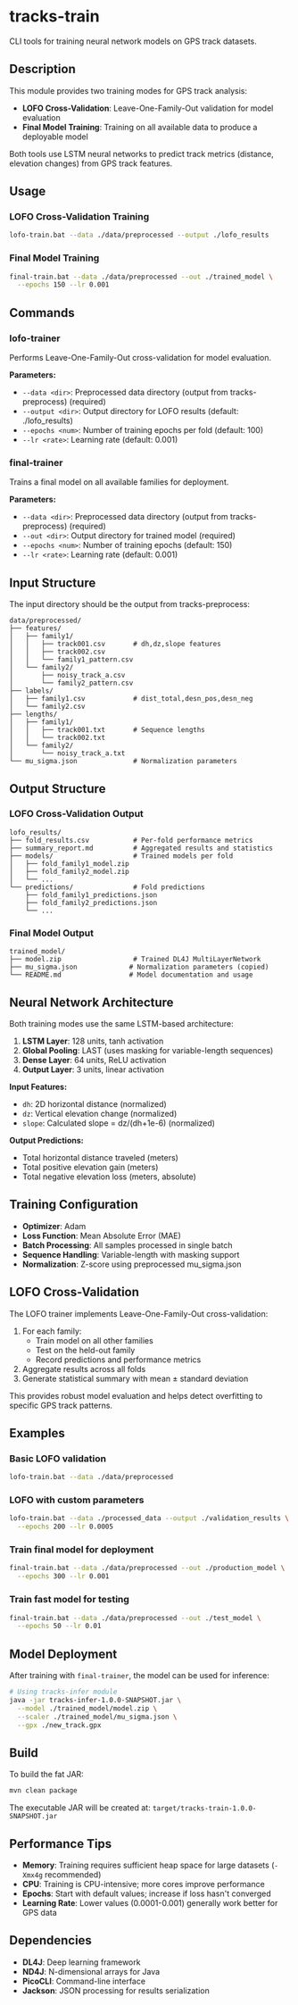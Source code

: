 # tracks-train

CLI tools for training neural network models on GPS track datasets.

## Description

This module provides two training modes for GPS track analysis:
- **LOFO Cross-Validation**: Leave-One-Family-Out validation for model evaluation
- **Final Model Training**: Training on all available data to produce a deployable model

Both tools use LSTM neural networks to predict track metrics (distance, elevation changes) from GPS track features.

## Usage

### LOFO Cross-Validation Training
```bash
lofo-train.bat --data ./data/preprocessed --output ./lofo_results
```

### Final Model Training
```bash
final-train.bat --data ./data/preprocessed --out ./trained_model \
  --epochs 150 --lr 0.001
```

## Commands

### lofo-trainer
Performs Leave-One-Family-Out cross-validation for model evaluation.

**Parameters:**
- `--data <dir>`: Preprocessed data directory (output from tracks-preprocess) (required)
- `--output <dir>`: Output directory for LOFO results (default: ./lofo_results)
- `--epochs <num>`: Number of training epochs per fold (default: 100)
- `--lr <rate>`: Learning rate (default: 0.001)

### final-trainer
Trains a final model on all available families for deployment.

**Parameters:**
- `--data <dir>`: Preprocessed data directory (output from tracks-preprocess) (required)
- `--out <dir>`: Output directory for trained model (required)
- `--epochs <num>`: Number of training epochs (default: 150)
- `--lr <rate>`: Learning rate (default: 0.001)

## Input Structure

The input directory should be the output from tracks-preprocess:

```
data/preprocessed/
├── features/
│   ├── family1/
│   │   ├── track001.csv       # dh,dz,slope features
│   │   ├── track002.csv
│   │   └── family1_pattern.csv
│   └── family2/
│       ├── noisy_track_a.csv
│       └── family2_pattern.csv
├── labels/
│   ├── family1.csv            # dist_total,desn_pos,desn_neg
│   └── family2.csv
├── lengths/
│   ├── family1/
│   │   ├── track001.txt       # Sequence lengths
│   │   └── track002.txt
│   └── family2/
│       └── noisy_track_a.txt
└── mu_sigma.json              # Normalization parameters
```

## Output Structure

### LOFO Cross-Validation Output
```
lofo_results/
├── fold_results.csv           # Per-fold performance metrics
├── summary_report.md          # Aggregated results and statistics
├── models/                    # Trained models per fold
│   ├── fold_family1_model.zip
│   ├── fold_family2_model.zip
│   └── ...
└── predictions/               # Fold predictions
    ├── fold_family1_predictions.json
    ├── fold_family2_predictions.json
    └── ...
```

### Final Model Output
```
trained_model/
├── model.zip                  # Trained DL4J MultiLayerNetwork
├── mu_sigma.json             # Normalization parameters (copied)
└── README.md                 # Model documentation and usage
```

## Neural Network Architecture

Both training modes use the same LSTM-based architecture:

1. **LSTM Layer**: 128 units, tanh activation
2. **Global Pooling**: LAST (uses masking for variable-length sequences)
3. **Dense Layer**: 64 units, ReLU activation  
4. **Output Layer**: 3 units, linear activation

**Input Features:**
- `dh`: 2D horizontal distance (normalized)
- `dz`: Vertical elevation change (normalized)
- `slope`: Calculated slope = dz/(dh+1e-6) (normalized)

**Output Predictions:**
- Total horizontal distance traveled (meters)
- Total positive elevation gain (meters)
- Total negative elevation loss (meters, absolute)

## Training Configuration

- **Optimizer**: Adam
- **Loss Function**: Mean Absolute Error (MAE)
- **Batch Processing**: All samples processed in single batch
- **Sequence Handling**: Variable-length with masking support
- **Normalization**: Z-score using preprocessed mu_sigma.json

## LOFO Cross-Validation

The LOFO trainer implements Leave-One-Family-Out cross-validation:

1. For each family:
   - Train model on all other families
   - Test on the held-out family
   - Record predictions and performance metrics
2. Aggregate results across all folds
3. Generate statistical summary with mean ± standard deviation

This provides robust model evaluation and helps detect overfitting to specific GPS track patterns.

## Examples

### Basic LOFO validation
```bash
lofo-train.bat --data ./data/preprocessed
```

### LOFO with custom parameters
```bash
lofo-train.bat --data ./processed_data --output ./validation_results \
  --epochs 200 --lr 0.0005
```

### Train final model for deployment
```bash
final-train.bat --data ./data/preprocessed --out ./production_model \
  --epochs 300 --lr 0.001
```

### Train fast model for testing
```bash
final-train.bat --data ./data/preprocessed --out ./test_model \
  --epochs 50 --lr 0.01
```

## Model Deployment

After training with `final-trainer`, the model can be used for inference:

```bash
# Using tracks-infer module
java -jar tracks-infer-1.0.0-SNAPSHOT.jar \
  --model ./trained_model/model.zip \
  --scaler ./trained_model/mu_sigma.json \
  --gpx ./new_track.gpx
```

## Build

To build the fat JAR:

```bash
mvn clean package
```

The executable JAR will be created at:
`target/tracks-train-1.0.0-SNAPSHOT.jar`

## Performance Tips

- **Memory**: Training requires sufficient heap space for large datasets (`-Xmx4g` recommended)
- **CPU**: Training is CPU-intensive; more cores improve performance
- **Epochs**: Start with default values; increase if loss hasn't converged
- **Learning Rate**: Lower values (0.0001-0.001) generally work better for GPS data

## Dependencies

- **DL4J**: Deep learning framework
- **ND4J**: N-dimensional arrays for Java
- **PicoCLI**: Command-line interface
- **Jackson**: JSON processing for results serialization